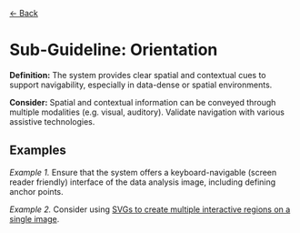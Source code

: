 [← Back](../operable.md)

# Sub-Guideline: Orientation

**Definition:** The system provides clear spatial and contextual cues to support navigability, especially in data-dense or spatial environments.

**Consider:** Spatial and contextual information can be conveyed through multiple modalities (e.g. visual, auditory). Validate navigation with various assistive technologies.

## Examples
_Example 1._ Ensure that the system offers a keyboard-navigable (screen reader friendly) interface of the data analysis image, including defining anchor points.

_Example 2._ Consider using [SVGs to create multiple interactive regions on a single image](https://www.w3.org/WAI/WCAG21/Techniques/aria/ARIA23).
